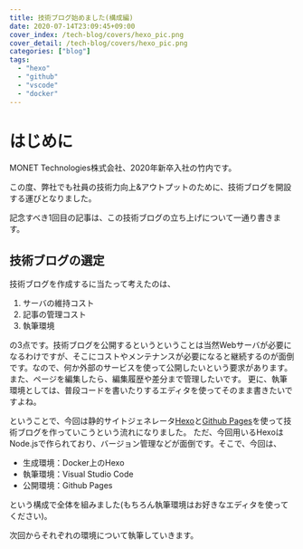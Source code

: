 ```yaml
---
title: 技術ブログ始めました(構成編)
date: 2020-07-14T23:09:45+09:00
cover_index: /tech-blog/covers/hexo_pic.png
cover_detail: /tech-blog/covers/hexo_pic.png
categories: ["blog"]
tags: 
  - "hexo"
  - "github"
  - "vscode"
  - "docker"
---
```


# はじめに

MONET Technologies株式会社、2020年新卒入社の竹内です。

この度、弊社でも社員の技術力向上&アウトプットのために、技術ブログを開設する運びとなりました。

記念すべき1回目の記事は、この技術ブログの立ち上げについて一通り書きます。

<!-- more -->

## 技術ブログの選定

技術ブログを作成するに当たって考えたのは、

1. サーバの維持コスト
2. 記事の管理コスト
3. 執筆環境

の3点です。技術ブログを公開するというということは当然Webサーバが必要になるわけですが、そこにコストやメンテナンスが必要になると継続するのが面倒です。なので、何か外部のサービスを使って公開したいという要求があります。
また、ページを編集したら、編集履歴や差分まで管理したいです。
更に、執筆環境としては、普段コードを書いたりするエディタを使ってそのまま書きたいですよね。

ということで、今回は静的サイトジェネレータ[Hexo](https://hexo.io/)と[Github Pages](https://pages.github.com/)を使って技術ブログを作っていこうという流れになりました。
ただ、今回用いるHexoはNode.jsで作られており、バージョン管理などが面倒です。そこで、今回は、

- 生成環境：Docker上のHexo
- 執筆環境：Visual Studio Code
- 公開環境：Github Pages

という構成で全体を組みました(もちろん執筆環境はお好きなエディタを使ってください)。

次回からそれぞれの環境について執筆していきます。
